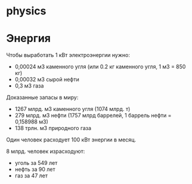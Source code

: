 # physics

# Энергия

Чтобы выработать 1 кВт электроэнергии нужно:  
- 0,00024 м3 каменного угля (или 0.2 кг каменного угля, 1 м3 = 850 кг)
- 0,00032 м3 сырой нефти  
- 0,3 м3 газа

Доказанные запасы в миру:
- 1267 млрд. м3 каменного угля (1074 млрд. т)  
- 279 млрд. м3 нефти (1757 млрд баррелей, 1 баррель нефти = 0,158988 м3)  
- 138 трлн. м3 природного газа  

Один человек расходует 100 кВт энергии в месяц.  

8 млрд. человек израсходуют:  
- уголь за 549 лет  
- нефть за 90 лет  
- газ за 47 лет  

